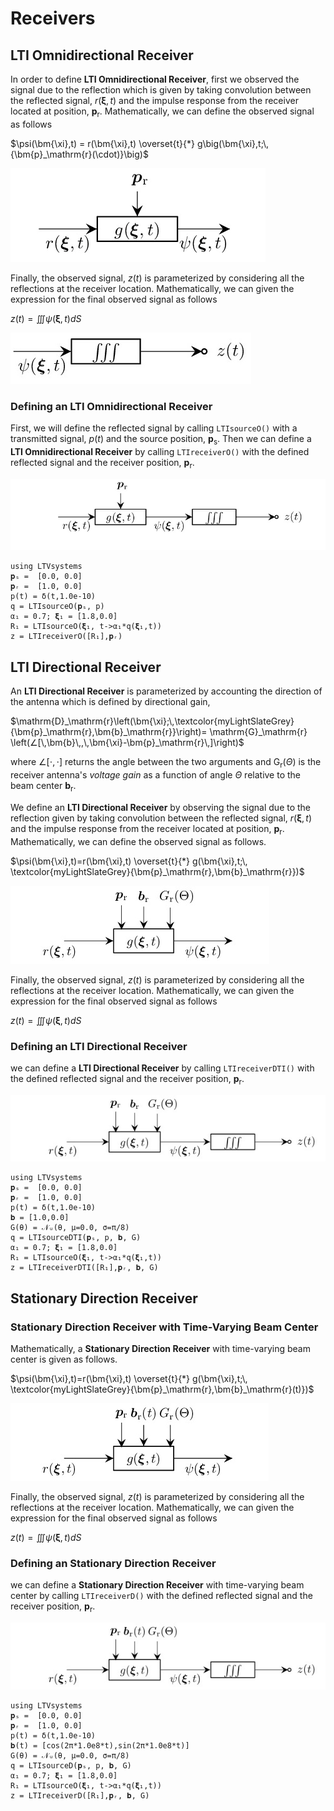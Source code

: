 # Receivers

## LTI Omnidirectional Receiver

In order to define **LTI Omnidirectional Receiver**, first we observed the signal due to the reflection which is given by taking convolution between the reflected signal, $r(\bm{\xi},t)$ and the impulse response from the receiver located at position, $\bm{p}_\mathrm{r}$. Mathematically, we can define the observed signal
as follows

$\psi(\bm{\xi},t) = r(\bm{\xi},t) \overset{t}{*} g\big(\bm{\xi},t;\,{\bm{p}_\mathrm{r}(\cdot)}\big)$

![](https://raw.githubusercontent.com/NMSU-ISA/LTVsystems/main/docs/src/assets/LTI_BD_Psi.png)

Finally, the observed signal, $z(t)$ is parameterized by considering
all the reflections at the receiver location. Mathematically, we can given the expression for the final observed signal as follows

$z(t) = ∭ \psi(\bm{\xi},t) dS$

![](https://raw.githubusercontent.com/NMSU-ISA/LTVsystems/main/docs/src/assets/LTI_BD_Listeners.png)

### Defining an LTI Omnidirectional Receiver

First, we will define the reflected signal by  calling `LTIsourceO()` with a transmitted signal, $p(t)$
and the source position, $\bm{p}_\mathrm{s}$. Then
we can define a  **LTI Omnidirectional Receiver** by calling `LTIreceiverO()` with the defined reflected signal and the receiver position, $\bm{p}_\mathrm{r}$.

![](https://raw.githubusercontent.com/NMSU-ISA/LTVsystems/main/docs/src/assets/LTI_BD_Receivers.png)
```@example
using LTVsystems
𝐩ₛ =  [0.0, 0.0]
𝐩ᵣ =  [1.0, 0.0]  
p(t) = δ(t,1.0e-10)
q = LTIsourceO(𝐩ₛ, p)
α₁ = 0.7; 𝛏₁ = [1.8,0.0]
R₁ = LTIsourceO(𝛏₁, t->α₁*q(𝛏₁,t))
z = LTIreceiverO([R₁],𝐩ᵣ)
```

## LTI Directional Receiver

An **LTI Directional Receiver** is parameterized by accounting the direction of the antenna which is defined by directional gain,

$\mathrm{D}_\mathrm{r}\left(\bm{\xi};\,\textcolor{myLightSlateGrey}
{\bm{p}_\mathrm{r},\bm{b}_\mathrm{r}}\right)= \mathrm{G}_\mathrm{r}
\left(∠[\,\bm{b}\,,\,\bm{\xi}-\bm{p}_\mathrm{r}\,]\right)$

where $∠[⋅,⋅]$ returns the angle between the two arguments and $\mathrm{G}_\mathrm{r}(\Theta)$
is the receiver antenna's $\textit{voltage gain}$ as a function of angle $\Theta$ relative to the beam center $\bm{b}_\mathrm{r}$.

We define an **LTI Directional Receiver** by observing the signal due to the reflection given by taking convolution between the reflected signal, $r(\bm{\xi},t)$ and the impulse response from the receiver located at position, $\bm{p}_\mathrm{r}$.
Mathematically, we can define the observed signal as follows.


$\psi(\bm{\xi},t)=r(\bm{\xi},t) \overset{t}{*} g(\bm{\xi},t;\,
\textcolor{myLightSlateGrey}{\bm{p}_\mathrm{r},\bm{b}_\mathrm{r}})$

![](https://raw.githubusercontent.com/NMSU-ISA/LTVsystems/main/docs/src/assets/LTI_Receivers_DTI.png)

Finally, the observed signal, $z(t)$ is parameterized by considering
all the reflections at the receiver location. Mathematically, we can given the expression for the final observed signal as follows

$z(t) = ∭ \psi(\bm{\xi},t) dS$

### Defining an LTI Directional Receiver

we can define a  **LTI Directional Receiver** by calling `LTIreceiverDTI()` with the defined reflected signal and the receiver position, $\bm{p}_\mathrm{r}$.

![](https://raw.githubusercontent.com/NMSU-ISA/LTVsystems/main/docs/src/assets/LTI_Receivers_DTIobs.png)

```@example
using LTVsystems
𝐩ₛ =  [0.0, 0.0]
𝐩ᵣ =  [1.0, 0.0]  
p(t) = δ(t,1.0e-10)
𝐛 = [1.0,0.0]
G(θ) = 𝒩ᵤ(θ, μ=0.0, σ=π/8)
q = LTIsourceDTI(𝐩ₛ, p, 𝐛, G)
α₁ = 0.7; 𝛏₁ = [1.8,0.0]
R₁ = LTIsourceO(𝛏₁, t->α₁*q(𝛏₁,t))
z = LTIreceiverDTI([R₁],𝐩ᵣ, 𝐛, G)
```
## Stationary Direction Receiver

### Stationary Direction Receiver with Time-Varying Beam Center

Mathematically, a **Stationary Direction Receiver** with time-varying beam center is given as follows.

$\psi(\bm{\xi},t)=r(\bm{\xi},t) \overset{t}{*} g(\bm{\xi},t;\,
\textcolor{myLightSlateGrey}{\bm{p}_\mathrm{r},\bm{b}_\mathrm{r}(t)})$

![](https://raw.githubusercontent.com/NMSU-ISA/LTVsystems/main/docs/src/assets/LTI_Receivers_D.png)

Finally, the observed signal, $z(t)$ is parameterized by considering
all the reflections at the receiver location. Mathematically, we can given the expression for the final observed signal as follows

$z(t) = ∭ \psi(\bm{\xi},t) dS$

### Defining an Stationary Direction Receiver

we can define a  **Stationary Direction Receiver** with time-varying beam center by calling `LTIreceiverD()` with the defined reflected signal and the receiver position, $\bm{p}_\mathrm{r}$.

![](https://raw.githubusercontent.com/NMSU-ISA/LTVsystems/main/docs/src/assets/LTI_Receivers_Dobs.png)

```@example
using LTVsystems
𝐩ₛ =  [0.0, 0.0]
𝐩ᵣ =  [1.0, 0.0]  
p(t) = δ(t,1.0e-10)
𝐛(t) = [cos(2π*1.0e8*t),sin(2π*1.0e8*t)]
G(θ) = 𝒩ᵤ(θ, μ=0.0, σ=π/8)
q = LTIsourceD(𝐩ₛ, p, 𝐛, G)
α₁ = 0.7; 𝛏₁ = [1.8,0.0]
R₁ = LTIsourceO(𝛏₁, t->α₁*q(𝛏₁,t))
z = LTIreceiverD([R₁],𝐩ᵣ, 𝐛, G)
```
